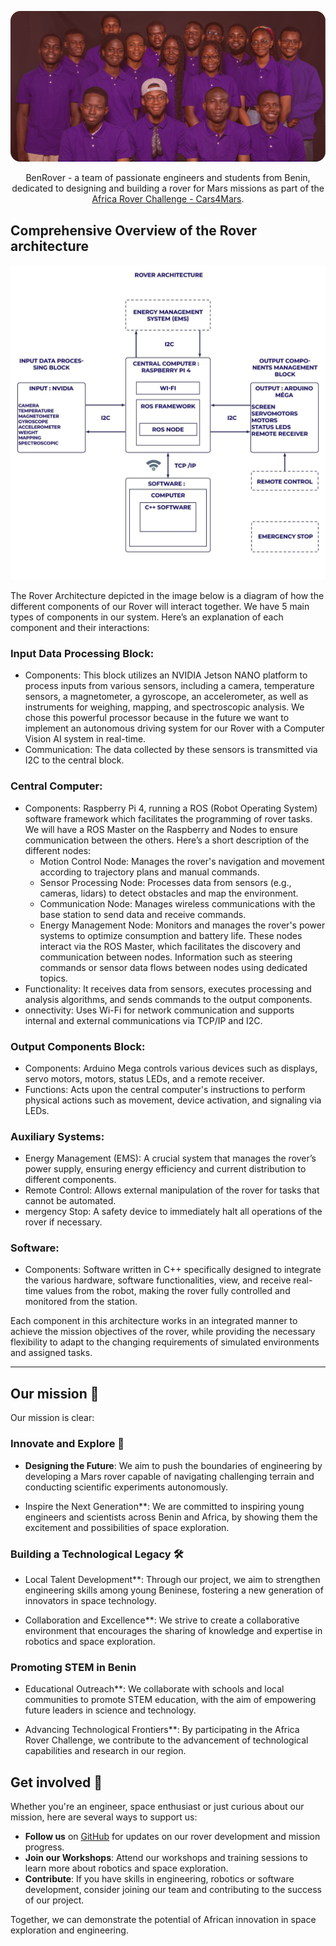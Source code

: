 <p align="center">
  <img width="900" src="./assets/banner-home-docs.png">
</p>

<div align="center">
BenRover - a team of passionate engineers and students from Benin, dedicated to designing and building a rover for Mars missions as part of the <a href=“https://cars4mars.co.za/”>Africa Rover Challenge - Cars4Mars</a>.
</div>

## Comprehensive Overview of the Rover architecture
![Comprehensive Overview of the Rover architecture img](https://raw.githubusercontent.com/BenRover-24/docs/main/docs/electronics/images/rover_architecture.jpg)

The Rover Architecture depicted in the image below is a diagram of how the different components of our Rover will interact together. We have 5 main types of components in our system. Here’s an explanation of each component and their interactions:

### Input Data Processing Block:
*	Components: This block utilizes an NVIDIA Jetson NANO platform to process inputs from various sensors, including a camera, temperature sensors, a magnetometer, a gyroscope, an accelerometer, as well as instruments for weighing, mapping, and spectroscopic analysis. We chose this powerful processor because in the future we want to implement an autonomous driving system for our Rover with a Computer Vision AI system in real-time.
*	Communication: The data collected by these sensors is transmitted via I2C to the central block.

### Central Computer:
* Components: Raspberry Pi 4, running a ROS (Robot Operating System) software framework which facilitates the programming of rover tasks. We will have a ROS Master on the Raspberry and Nodes to ensure communication between the others. Here’s a short description of the different nodes:
  *  Motion Control Node: Manages the rover's navigation and movement according to trajectory plans and manual commands.
	*  Sensor Processing Node: Processes data from sensors (e.g., cameras, lidars) to detect obstacles and map the environment.
	*  Communication Node: Manages wireless communications with the base station to send data and receive commands.
	*  Energy Management Node: Monitors and manages the rover's power systems to optimize consumption and battery life.
These nodes interact via the ROS Master, which facilitates the discovery and communication between nodes. Information such as steering commands or sensor data flows between nodes using dedicated topics.
*  Functionality: It receives data from sensors, executes processing and analysis algorithms, and sends commands to the output components.
* onnectivity: Uses Wi-Fi for network communication and supports internal and external communications via TCP/IP and I2C.

### Output Components Block:
*  Components: Arduino Mega controls various devices such as displays, servo motors, motors, status LEDs, and a remote receiver.
*  Functions: Acts upon the central computer's instructions to perform physical actions such as movement, device activation, and signaling via LEDs.

### Auxiliary Systems:
*  Energy Management (EMS): A crucial system that manages the rover’s power supply, ensuring energy efficiency and current distribution to different components.
*  Remote Control: Allows external manipulation of the rover for tasks that cannot be automated.
* mergency Stop: A safety device to immediately halt all operations of the rover if necessary.

### Software:
*  Components: Software written in C++ specifically designed to integrate the various hardware, software functionalities, view, and receive real-time values from the robot, making the rover fully controlled and monitored from the station.

Each component in this architecture works in an integrated manner to achieve the mission objectives of the rover, while providing the necessary flexibility to adapt to the changing requirements of simulated environments and assigned tasks.

---

## Our mission 🚀

Our mission is clear:

### Innovate and Explore 🌌

- **Designing the Future**: We aim to push the boundaries of engineering by developing a Mars rover capable of navigating challenging terrain and conducting scientific experiments autonomously.

- Inspire the Next Generation**: We are committed to inspiring young engineers and scientists across Benin and Africa, by showing them the excitement and possibilities of space exploration.

### Building a Technological Legacy 🛠️

- Local Talent Development**: Through our project, we aim to strengthen engineering skills among young Beninese, fostering a new generation of innovators in space technology.

- Collaboration and Excellence**: We strive to create a collaborative environment that encourages the sharing of knowledge and expertise in robotics and space exploration.

### Promoting STEM in Benin

- Educational Outreach**: We collaborate with schools and local communities to promote STEM education, with the aim of empowering future leaders in science and technology.

- Advancing Technological Frontiers**: By participating in the Africa Rover Challenge, we contribute to the advancement of technological capabilities and research in our region.

## Get involved 🤝

Whether you're an engineer, space enthusiast or just curious about our mission, here are several ways to support us:

- **Follow us** on [GitHub](https://github.com/BenRover-24) for updates on our rover development and mission progress.
- **Join our Workshops**: Attend our workshops and training sessions to learn more about robotics and space exploration.
- **Contribute**: If you have skills in engineering, robotics or software development, consider joining our team and contributing to the success of our project.

Together, we can demonstrate the potential of African innovation in space exploration and engineering.